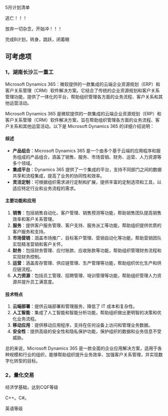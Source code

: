 

5月计划清单

逃亡！！！

放弃一切杂念，开始冲！！！

完成B计划，转身，跳跃，闭着眼









## 可考虑项

### 1，湖南长沙三一重工

Microsoft Dynamics 365：微软提供的一款集成的云端企业资源规划（ERP）和客户关系管理（CRM）软件解决方案。它结合了传统的企业资源规划和客户关系管理功能，提供了一体化的平台，帮助组织管理各方面的业务流程、客户关系和其他运营活动。

Microsoft Dynamics 365 是微软提供的一款集成的云端企业资源规划（ERP）和客户关系管理（CRM）软件解决方案，旨在帮助组织管理各方面的业务流程、客户关系和其他运营活动。以下是 Microsoft Dynamics 365 的详细介绍说明：

#### 综述
- **产品组合**：Microsoft Dynamics 365 是一个由多个基于云端的应用程序和服务组成的产品组合，涵盖了销售、服务、市场营销、财务、运营、人力资源等多个领域。
- **集成平台**：Dynamics 365 提供了一个集成的平台，支持不同部门之间的数据共享和流程集成，提高了业务的协同性和效率。
- **灵活定制**：可根据组织需求进行定制和扩展，提供丰富的定制选项和工具，以适应特定行业和业务流程的需求。

#### 主要功能和应用
1. **销售**：包括销售自动化、客户管理、销售预测等功能，帮助销售团队提高销售效率和客户关系管理。
2. **服务**：提供客户服务管理、客户支持、服务派工等功能，帮助组织提供优质的客户服务和支持。
3. **市场营销**：涵盖市场推广、目标客户管理、营销自动化等功能，帮助营销团队实现精准营销和客户关怀。
4. **财务**：包括财务管理、应付账款、应收账款等功能，帮助组织管理财务流程和实现财务控制。
5. **运营**：涵盖库存管理、供应链管理、生产管理等功能，帮助组织优化生产和供应链流程。
6. **人力资源**：包括员工管理、招聘管理、培训管理等功能，帮助组织管理人力资源并提升员工满意度。

#### 技术特点
1. **云端部署**：提供云端部署和管理服务，降低了 IT 成本和复杂性。
2. **人工智能**：集成了人工智能和智能分析功能，帮助组织做出更明智的决策和优化业务流程。
3. **移动应用**：提供移动应用程序，支持在任何设备上访问和管理业务数据。
4. **安全性**：提供高级的安全性和隐私保护功能，保护组织的数据和业务信息不受威胁。

总的来说，Microsoft Dynamics 365 是一款全面的企业应用解决方案，适用于各种规模和行业的组织，能够帮助组织提升业务效率、加强客户关系管理，并实现数字化转型的目标。





### 2，量化交易

经济学基础，达到CQF等级

C++。C#。

英语等级







